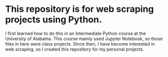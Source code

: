 # This repository is for web scraping projects using Python.

I first learned how to do this in an Intermediate Python course at the University of Alabama. 
This course mainly used Jupyter Notebook, so those files in here were class projects. 
Since then, I have become interested in web scraping, so I created this repository for my personal projects. 
